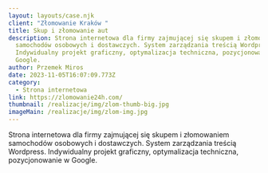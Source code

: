 ```yaml
---
layout: layouts/case.njk
client: "Złomowanie Kraków "
title: Skup i złomowanie aut
description: Strona internetowa dla firmy zajmującej się skupem i złomowaniem
  samochodów osobowych i dostawczych. System zarządzania treścią Wordpress.
  Indywidualny projekt graficzny, optymalizacja techniczna, pozycjonowanie w
  Google.
author: Przemek Miros
date: 2023-11-05T16:07:09.773Z
category:
  - Strona internetowa
link: https://zlomowanie24h.com/
thumbnail: /realizacje/img/zlom-thumb-big.jpg
imageMain: /realizacje/img/zlom-img.jpg
---
```

Strona internetowa dla firmy zajmującej się skupem i złomowaniem samochodów osobowych i dostawczych. System zarządzania treścią Wordpress. Indywidualny projekt graficzny, optymalizacja techniczna, pozycjonowanie w Google.